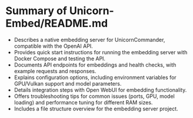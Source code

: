 # Summary of Unicorn-Embed/README.md

- Describes a native embedding server for UnicornCommander, compatible with the OpenAI API.
- Provides quick start instructions for running the embedding server with Docker Compose and testing the API.
- Documents API endpoints for embeddings and health checks, with example requests and responses.
- Explains configuration options, including environment variables for GPU/Vulkan support and model parameters.
- Details integration steps with Open WebUI for embedding functionality.
- Offers troubleshooting tips for common issues (ports, GPU, model loading) and performance tuning for different RAM sizes.
- Includes a file structure overview for the embedding server project.
